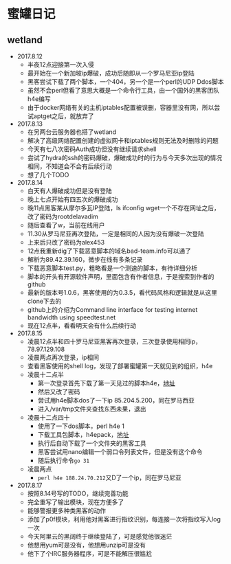 # 蜜罐日记
## wetland
* 2017.8.12
  * 半夜12点迎接第一次入侵
  * 最开始在一个新加坡ip爆破，成功后随即从一个罗马尼亚ip登陆
  * 黑客尝试下载了两个脚本，一个404，另一个是一个perl的UDP Ddos脚本
  * 虽然不会perl但看了意思大概是一个命令行工具，由一个国外的黑客团队h4e编写
  * 由于docker网络有关的主机iptables配置被误删，容器里没有网，所以尝试aptget之后，就放弃了
* 2017.8.13
  * 在另两台云服务器也搭了wetland
  * 解决了高级网络配置创建的虚拟网卡和iptables规则无法及时删除的问题
  * 今天有七八次密码Auth成功但没有继续请求shell
  * 尝试了hydra的ssh的密码爆破，爆破成功时的行为与今天多次出现的情况相同，不知道会不会有后续行动
  * 想了几个TODO
* 2017.8.14
  * 白天有人爆破成功但是没有登陆
  * 晚上七点开始有四五次的爆破成功
  * 晚11点黑客某从摩尔多瓦IP登陆，ls ifconfig wget一个不存在网址之后，改了密码为rootdelavadim
  * 随后查看了w，当前在线用户
  * 11.30从罗马尼亚再次登陆，一定是相同的人因为没有爆破一次登陆
  * 上来后只改了密码为alex453
  * 12点我重新dig了下载恶意脚本的域名bad-team.info可以通了
  * 解析为89.42.39.160，微步在线有多条记录
  * 下载恶意脚本test.py，粗略看是一个测速的脚本，有待详细分析
  * 脚本的开头有开源软件声明，里面包含有作者信息，于是搜索到作者的github
  * 最新的版本号1.0.6，黑客使用的为0.3.5，看代码风格和逻辑就是从这里clone下去的
  * github上的介绍为Command line interface for testing internet bandwidth using speedtest.net
  * 现在12点半，看看明天会有什么后续行动
* 2017.8.15
  * 凌晨12点半和四十罗马尼亚黑客再次登录，三次登录使用相同ip，78.97.129.108
  * 凌晨两点再次登录，ip相同
  * 查看黑客使用的shell log，发现了部署蜜罐第一天就见到的组织，h4e
  * 凌晨十二点半
     * 第一次登录首先下载了第一天见过的脚本h4e，[地址](cybernetik.3x.ro/h4e)
     * 然后又改了密码
     * 尝试用h4e脚本dos了一下ip 85.204.5.200，同在罗马西亚
     * 进入/var/tmp文件夹查找东西未果，退出
  * 凌晨十二点四十
     * 使用了一下dos脚本，perl h4e 1
     * 下载工具包脚本，h4epack，[地址](cybernetik.3x.ro/h4epack)
     * 执行后自动下载了一个文件夹的黑客工具
     * 黑客尝试用nano编辑一个弱口令列表文件，但是没有这个命令
     * 随后执行命令`go 31`
  * 凌晨两点
     * `perl h4e 188.24.70.212`又D了一个ip，同在罗马尼亚
* 2017.8.17
  * 按照8.14号写的TODO，继续完善功能
  * 完全重写了输出模块，现在方便多了
  * 能够警报更多种类黑客的动作
  * 添加了p0f模块，利用他对黑客进行指纹识别，每连接一次将指纹写入log一次
  * 今天阿里云的黑阔终于继续登陆了，可是感觉他很迷茫
  * 他想用yum可是没有，他想用unzip可是没有
  * 他下了个IRC服务器程序，可是不能解压很尴尬
